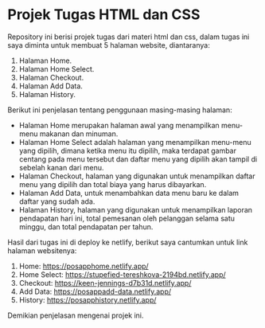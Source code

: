 # Projek Tugas HTML dan CSS

Repository ini berisi projek tugas dari materi html dan css, dalam tugas ini saya diminta untuk membuat 5 halaman website, diantaranya:
1. Halaman Home.
2. Halaman Home Select.
3. Halaman Checkout.
4. Halaman Add Data.
5. Halaman History.

Berikut ini penjelasan tentang penggunaan masing-masing halaman:
- Halaman Home merupakan halaman awal yang menampilkan menu-menu makanan dan minuman.
- Halaman Home Select adalah halaman yang menampilkan menu-menu yang dipilih, dimana ketika menu itu dipilih, maka terdapat gambar centang pada menu tersebut dan daftar menu yang dipilih akan tampil di sebelah kanan dari menu.
- Halaman Checkout, halaman yang digunakan untuk menampilkan daftar menu yang dipilih dan total biaya yang harus dibayarkan.
- Halaman Add Data, untuk menambahkan data menu baru ke dalam daftar yang sudah ada.
- Halaman History, halaman yang digunakan untuk menampilkan laporan pendapatan hari ini, total pemesanan oleh pelanggan selama satu minggu, dan total pendapatan per tahun.

Hasil dari tugas ini di deploy ke netlify, berikut saya cantumkan untuk link halaman websitenya:
1. Home: https://posapphome.netlify.app/
2. Home Select: https://stupefied-tereshkova-2194bd.netlify.app/
3. Checkout: https://keen-jennings-d7b31d.netlify.app/
4. Add Data: https://posappadd-data.netlify.app/
5. History: https://posapphistory.netlify.app/

Demikian penjelasan mengenai projek ini.
